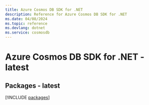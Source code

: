 ```yaml
---
title: Azure Cosmos DB SDK for .NET
description: Reference for Azure Cosmos DB SDK for .NET
ms.date: 04/08/2024
ms.topic: reference
ms.devlang: dotnet
ms.service: cosmosdb
---
```

# Azure Cosmos DB SDK for .NET - latest
## Packages - latest
[!INCLUDE [packages](cosmos-db-index.md)]